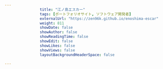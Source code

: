 ---
                title: "江ノ島エスカー"
                tags: [ポートフォリオサイト, ソフトウェア開発者]
                externalUrl: "https://zen96k.github.io/enoshima-escar"
                weight: 811
                showDate: false
                showAuthor: false
                showReadingTime: false
                showEdit: false
                showLikes: false
                showViews: false
                layoutBackgroundHeaderSpace: false
                ---

